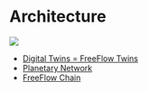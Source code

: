 # Architecture

![](../img/arch1.png)  

- [Digital Twins = FreeFlow Twins](twins.md)
- [Planetary Network](planetary_network.md)
- [FreeFlow Chain](architecture/ffchain.md)

